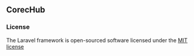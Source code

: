 ## CorecHub

### License

The Laravel framework is open-sourced software licensed under the [MIT license](http://opensource.org/licenses/MIT)
